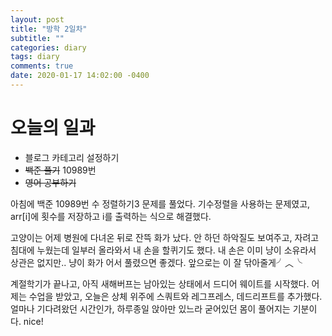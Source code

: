 ```yaml
---
layout: post
title: "방학 2일차"
subtitle: ""
categories: diary
tags: diary
comments: true
date: 2020-01-17 14:02:00 -0400
---
```



# 오늘의 일과

- 블로그 카테고리 설정하기
- ~~백준 풀기~~ 10989번
- ~~영어 공부하기~~

 아침에 백준 10989번 수 정렬하기3 문제를 풀었다.
 기수정렬을 사용하는 문제였고, arr[i]에 횟수를 저장하고 i를 출력하는 식으로 해결했다.

 고양이는 어제 병원에 다녀온 뒤로 잔뜩 화가 났다.
 안 하던 하악질도 보여주고, 자려고 침대에 누웠는데 일부러 올라와서 내 손을 할퀴기도 했다. 
 내 손은 이미 냥이 소유라서 상관은 없지만.. 냥이 화가 어서 풀렸으면 좋겠다. 
 앞으로는 이 잘 닦아줄게╯︿╰

 계절학기가 끝나고, 아직 새해버프는 남아있는 상태에서 드디어 웨이트를 시작했다. 어제는 수업을 받았고, 오늘은 상체 위주에 스쿼트와 레그프레스, 데드리프트를 추가했다. 얼마나 기다려왔던 시간인가, 하루종일 앉아만 있느라 굳어있던 몸이 풀어지는 기분이다. nice!